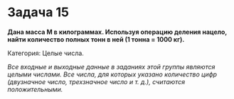 # Задача 15

**Дана масса M в килограммах. Используя операцию деления нацело, найти количество полных тонн в ней (1 тонна = 1000 кг).**

Категория: Целые числа.

*Все входные и выходные данные в заданиях этой группы являются целыми числами. Все числа, для которых указано количество цифр (двузначное число, трехзначное число и т. д.), считаются положительными.*